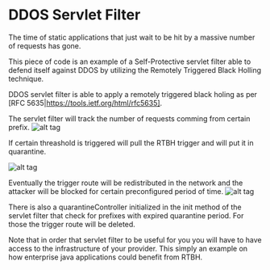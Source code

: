DDOS Servlet Filter
=================

The time of static applications that just wait to be hit by a massive number of requests has gone. 

This piece of code is an example of a Self-Protective servlet filter able to defend itself against DDOS by utilizing the Remotely Triggered Black Holling technique. 

DDOS servlet filter is able to apply a remotely triggered black holing as per [RFC 5635|https://tools.ietf.org/html/rfc5635]. 


The servlet filter will track the number of requests comming from certain prefix. 
![alt tag](http://itransformers.net/nets/ddos/images/Untitled.png)

If certain threashold is triggered will pull the RTBH trigger and will put it in quarantine. 

![alt tag](http://itransformers.net/nets/ddos/images/Untitled2.png)

Eventually the trigger route will be redistributed in the network and the attacker will be blocked for certain preconfigured period of time. 
![alt tag](http://itransformers.net/nets/ddos/images/Untitled3.png)


There is also a quarantineController initialized in the init method of the servlet filter that check for prefixes with expired quarantine period. For those the trigger route will be deleted. 

Note that in order that servlet filter to be useful for you you will have to have access to the infrastructure of your provider. This simply an example on how enterprise java applications could benefit from RTBH. 

